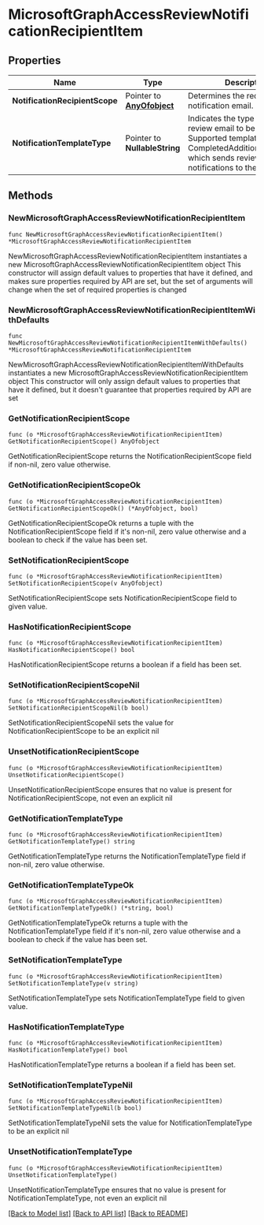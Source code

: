 # MicrosoftGraphAccessReviewNotificationRecipientItem

## Properties

Name | Type | Description | Notes
------------ | ------------- | ------------- | -------------
**NotificationRecipientScope** | Pointer to [**AnyOfobject**](anyOf&lt;object&gt;.md) | Determines the recipient of the notification email. | [optional] 
**NotificationTemplateType** | Pointer to **NullableString** | Indicates the type of access review email to be sent. Supported template type is CompletedAdditionalRecipients, which sends review completion notifications to the recipients. | [optional] 

## Methods

### NewMicrosoftGraphAccessReviewNotificationRecipientItem

`func NewMicrosoftGraphAccessReviewNotificationRecipientItem() *MicrosoftGraphAccessReviewNotificationRecipientItem`

NewMicrosoftGraphAccessReviewNotificationRecipientItem instantiates a new MicrosoftGraphAccessReviewNotificationRecipientItem object
This constructor will assign default values to properties that have it defined,
and makes sure properties required by API are set, but the set of arguments
will change when the set of required properties is changed

### NewMicrosoftGraphAccessReviewNotificationRecipientItemWithDefaults

`func NewMicrosoftGraphAccessReviewNotificationRecipientItemWithDefaults() *MicrosoftGraphAccessReviewNotificationRecipientItem`

NewMicrosoftGraphAccessReviewNotificationRecipientItemWithDefaults instantiates a new MicrosoftGraphAccessReviewNotificationRecipientItem object
This constructor will only assign default values to properties that have it defined,
but it doesn't guarantee that properties required by API are set

### GetNotificationRecipientScope

`func (o *MicrosoftGraphAccessReviewNotificationRecipientItem) GetNotificationRecipientScope() AnyOfobject`

GetNotificationRecipientScope returns the NotificationRecipientScope field if non-nil, zero value otherwise.

### GetNotificationRecipientScopeOk

`func (o *MicrosoftGraphAccessReviewNotificationRecipientItem) GetNotificationRecipientScopeOk() (*AnyOfobject, bool)`

GetNotificationRecipientScopeOk returns a tuple with the NotificationRecipientScope field if it's non-nil, zero value otherwise
and a boolean to check if the value has been set.

### SetNotificationRecipientScope

`func (o *MicrosoftGraphAccessReviewNotificationRecipientItem) SetNotificationRecipientScope(v AnyOfobject)`

SetNotificationRecipientScope sets NotificationRecipientScope field to given value.

### HasNotificationRecipientScope

`func (o *MicrosoftGraphAccessReviewNotificationRecipientItem) HasNotificationRecipientScope() bool`

HasNotificationRecipientScope returns a boolean if a field has been set.

### SetNotificationRecipientScopeNil

`func (o *MicrosoftGraphAccessReviewNotificationRecipientItem) SetNotificationRecipientScopeNil(b bool)`

 SetNotificationRecipientScopeNil sets the value for NotificationRecipientScope to be an explicit nil

### UnsetNotificationRecipientScope
`func (o *MicrosoftGraphAccessReviewNotificationRecipientItem) UnsetNotificationRecipientScope()`

UnsetNotificationRecipientScope ensures that no value is present for NotificationRecipientScope, not even an explicit nil
### GetNotificationTemplateType

`func (o *MicrosoftGraphAccessReviewNotificationRecipientItem) GetNotificationTemplateType() string`

GetNotificationTemplateType returns the NotificationTemplateType field if non-nil, zero value otherwise.

### GetNotificationTemplateTypeOk

`func (o *MicrosoftGraphAccessReviewNotificationRecipientItem) GetNotificationTemplateTypeOk() (*string, bool)`

GetNotificationTemplateTypeOk returns a tuple with the NotificationTemplateType field if it's non-nil, zero value otherwise
and a boolean to check if the value has been set.

### SetNotificationTemplateType

`func (o *MicrosoftGraphAccessReviewNotificationRecipientItem) SetNotificationTemplateType(v string)`

SetNotificationTemplateType sets NotificationTemplateType field to given value.

### HasNotificationTemplateType

`func (o *MicrosoftGraphAccessReviewNotificationRecipientItem) HasNotificationTemplateType() bool`

HasNotificationTemplateType returns a boolean if a field has been set.

### SetNotificationTemplateTypeNil

`func (o *MicrosoftGraphAccessReviewNotificationRecipientItem) SetNotificationTemplateTypeNil(b bool)`

 SetNotificationTemplateTypeNil sets the value for NotificationTemplateType to be an explicit nil

### UnsetNotificationTemplateType
`func (o *MicrosoftGraphAccessReviewNotificationRecipientItem) UnsetNotificationTemplateType()`

UnsetNotificationTemplateType ensures that no value is present for NotificationTemplateType, not even an explicit nil

[[Back to Model list]](../README.md#documentation-for-models) [[Back to API list]](../README.md#documentation-for-api-endpoints) [[Back to README]](../README.md)


